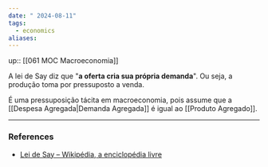 ```yaml
---
date: " 2024-08-11"
tags:
  - economics
aliases:
---
```


up:: [[061 MOC Macroeconomia]]

A lei de Say diz que "**a oferta cria sua própria demanda**". Ou seja, a produção toma por pressuposto a venda. 

É uma pressuposição tácita em macroeconomia, pois assume que a [[Despesa Agregada|Demanda Agregada]] é igual ao [[Produto Agregado]].

---
### References
- [Lei de Say – Wikipédia, a enciclopédia livre](https://pt.wikipedia.org/wiki/Lei_de_Say)